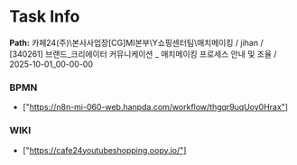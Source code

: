 # Task Info

**Path:** 카페24(주)\본사사업장\[CG]MI본부\Y쇼핑센터팀\매치메이킹 / jihan / [340261] 브랜드_크리에이터 커뮤니케이션 _ 매치메이킹 프로세스 안내 및 조율 / 2025-10-01_00-00-00

### BPMN
- ["https://n8n-mi-060-web.hanpda.com/workflow/thgqr9uqUoy0Hrax"]

### WIKI
- ["https://cafe24youtubeshopping.oopy.io/"]

